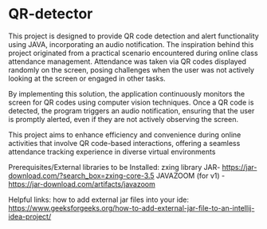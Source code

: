 # QR-detector

This project is designed to provide QR code detection and alert functionality using JAVA, incorporating an audio notification. The inspiration behind this project originated from a 
practical scenario encountered during online class attendance management. Attendance was taken via QR codes displayed randomly on the screen, posing challenges when 
the user was not actively looking at the screen or engaged in other tasks.

By implementing this solution, the application continuously monitors the screen for QR codes using computer vision techniques. 
Once a QR code is detected, the program triggers an audio notification, ensuring that the user is promptly alerted, even if they are not actively observing the screen.

This project aims to enhance efficiency and convenience during online activities that involve QR code-based interactions, 
offering a seamless attendance tracking experience in diverse virtual environments

Prerequisites/External libraries to be Installed:
zxing library JAR- https://jar-download.com/?search_box=zxing-core-3.5
JAVAZOOM (for v1) - https://jar-download.com/artifacts/javazoom

Helpful links:
how to add external jar files into your ide:
https://www.geeksforgeeks.org/how-to-add-external-jar-file-to-an-intellij-idea-project/
